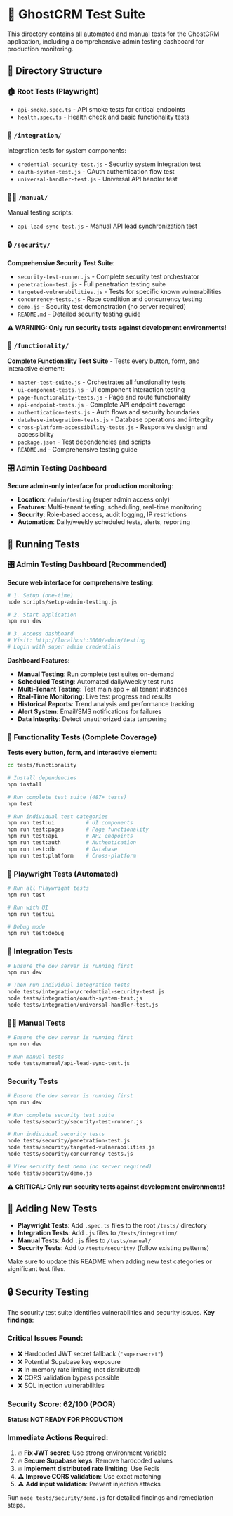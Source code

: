 # 🧪 GhostCRM Test Suite

This directory contains all automated and manual tests for the GhostCRM application, including a comprehensive admin testing dashboard for production monitoring.

## 📂 Directory Structure

### 🏠 Root Tests (Playwright)
- `api-smoke.spec.ts` - API smoke tests for critical endpoints
- `health.spec.ts` - Health check and basic functionality tests

### 🔗 `/integration/`
Integration tests for system components:
- `credential-security-test.js` - Security system integration test
- `oauth-system-test.js` - OAuth authentication flow test
- `universal-handler-test.js` - Universal API handler test

### 🧑‍💻 `/manual/`
Manual testing scripts:
- `api-lead-sync-test.js` - Manual API lead synchronization test

### 🔒 `/security/`
**Comprehensive Security Test Suite**:
- `security-test-runner.js` - Complete security test orchestrator
- `penetration-test.js` - Full penetration testing suite
- `targeted-vulnerabilities.js` - Tests for specific known vulnerabilities  
- `concurrency-tests.js` - Race condition and concurrency testing
- `demo.js` - Security test demonstration (no server required)
- `README.md` - Detailed security testing guide

**⚠️ WARNING: Only run security tests against development environments!**

### 🎯 `/functionality/`
**Complete Functionality Test Suite** - Tests every button, form, and interactive element:
- `master-test-suite.js` - Orchestrates all functionality tests
- `ui-component-tests.js` - UI component interaction testing
- `page-functionality-tests.js` - Page and route functionality
- `api-endpoint-tests.js` - Complete API endpoint coverage
- `authentication-tests.js` - Auth flows and security boundaries
- `database-integration-tests.js` - Database operations and integrity
- `cross-platform-accessibility-tests.js` - Responsive design and accessibility
- `package.json` - Test dependencies and scripts
- `README.md` - Comprehensive testing guide

### 🎛️ **Admin Testing Dashboard**
**Secure admin-only interface for production monitoring**:
- **Location**: `/admin/testing` (super admin access only)
- **Features**: Multi-tenant testing, scheduling, real-time monitoring
- **Security**: Role-based access, audit logging, IP restrictions
- **Automation**: Daily/weekly scheduled tests, alerts, reporting

## 🚀 Running Tests

### 🎛️ **Admin Testing Dashboard** (Recommended)
**Secure web interface for comprehensive testing**:
```bash
# 1. Setup (one-time)
node scripts/setup-admin-testing.js

# 2. Start application
npm run dev

# 3. Access dashboard
# Visit: http://localhost:3000/admin/testing
# Login with super admin credentials
```

**Dashboard Features**:
- **Manual Testing**: Run complete test suites on-demand
- **Scheduled Testing**: Automated daily/weekly test runs
- **Multi-Tenant Testing**: Test main app + all tenant instances
- **Real-Time Monitoring**: Live test progress and results
- **Historical Reports**: Trend analysis and performance tracking
- **Alert System**: Email/SMS notifications for failures
- **Data Integrity**: Detect unauthorized data tampering

### 🎯 Functionality Tests (Complete Coverage)
**Tests every button, form, and interactive element**:
```bash
cd tests/functionality

# Install dependencies
npm install

# Run complete test suite (487+ tests)
npm test

# Run individual test categories
npm run test:ui          # UI components
npm run test:pages       # Page functionality  
npm run test:api         # API endpoints
npm run test:auth        # Authentication
npm run test:db          # Database
npm run test:platform    # Cross-platform
```

### 🧪 Playwright Tests (Automated)
```bash
# Run all Playwright tests
npm run test

# Run with UI
npm run test:ui

# Debug mode
npm run test:debug
```

### 🔗 Integration Tests
```bash
# Ensure the dev server is running first
npm run dev

# Then run individual integration tests
node tests/integration/credential-security-test.js
node tests/integration/oauth-system-test.js
node tests/integration/universal-handler-test.js
```

### 🧑‍💻 Manual Tests
```bash
# Ensure the dev server is running first
npm run dev

# Run manual tests
node tests/manual/api-lead-sync-test.js
```

### Security Tests
```bash
# Ensure the dev server is running first
npm run dev

# Run complete security test suite
node tests/security/security-test-runner.js

# Run individual security tests
node tests/security/penetration-test.js
node tests/security/targeted-vulnerabilities.js
node tests/security/concurrency-tests.js

# View security test demo (no server required)
node tests/security/demo.js
```

**⚠️ CRITICAL: Only run security tests against development environments!**

## 📝 Adding New Tests

- **Playwright Tests**: Add `.spec.ts` files to the root `/tests/` directory
- **Integration Tests**: Add `.js` files to `/tests/integration/`
- **Manual Tests**: Add `.js` files to `/tests/manual/`
- **Security Tests**: Add to `/tests/security/` (follow existing patterns)

Make sure to update this README when adding new test categories or significant test files.

## 🔒 Security Testing

The security test suite identifies vulnerabilities and security issues. **Key findings**:

### Critical Issues Found:
- ❌ Hardcoded JWT secret fallback (`"supersecret"`)
- ❌ Potential Supabase key exposure  
- ❌ In-memory rate limiting (not distributed)
- ❌ CORS validation bypass possible
- ❌ SQL injection vulnerabilities

### Security Score: 62/100 (POOR)
**Status: NOT READY FOR PRODUCTION**

### Immediate Actions Required:
1. 🔥 **Fix JWT secret**: Use strong environment variable
2. 🔥 **Secure Supabase keys**: Remove hardcoded values
3. 🔥 **Implement distributed rate limiting**: Use Redis
4. ⚠️ **Improve CORS validation**: Use exact matching
5. ⚠️ **Add input validation**: Prevent injection attacks

Run `node tests/security/demo.js` for detailed findings and remediation steps.
